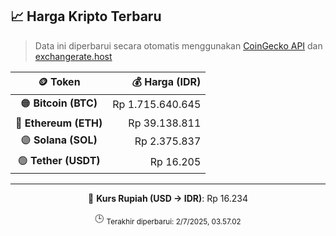 

<!-- HARGA_KRIPTO -->
## 📈 Harga Kripto Terbaru

> Data ini diperbarui secara otomatis menggunakan [CoinGecko API](https://www.coingecko.com/) dan [exchangerate.host](https://exchangerate.host/)

<div align="center">

| 🪙 Token | 💰 Harga (IDR) |
|:------:|---------------:|
| 🟠 **Bitcoin (BTC)**   | Rp 1.715.640.645 |
| 🔵 **Ethereum (ETH)**  | Rp 39.138.811 |
| 🟣 **Solana (SOL)**    | Rp 2.375.837 |
| 🟢 **Tether (USDT)**   | Rp 16.205 |

---

💱 **Kurs Rupiah (USD → IDR)**: Rp 16.234

🕒 <sub>Terakhir diperbarui: 2/7/2025, 03.57.02</sub>

</div>
<!-- /HARGA_KRIPTO -->